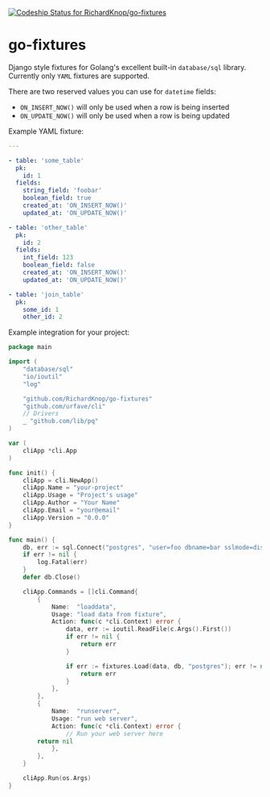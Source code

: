 [![Codeship Status for RichardKnop/go-fixtures](https://codeship.com/projects/2972d6c0-37b3-0134-ffd1-02b643534a44/status?branch=master)](https://codeship.com/projects/165845)

# go-fixtures

Django style fixtures for Golang's excellent built-in `database/sql` library. Currently only `YAML` fixtures are supported.

There are two reserved values you can use for `datetime` fields:

* `ON_INSERT_NOW()` will only be used when a row is being inserted
* `ON_UPDATE_NOW()` will only be used when a row is being updated

Example YAML fixture:

```yaml
---

- table: 'some_table'
  pk:
    id: 1
  fields:
    string_field: 'foobar'
    boolean_field: true
    created_at: 'ON_INSERT_NOW()'
    updated_at: 'ON_UPDATE_NOW()'

- table: 'other_table'
  pk:
    id: 2
  fields:
    int_field: 123
    boolean_field: false
    created_at: 'ON_INSERT_NOW()'
    updated_at: 'ON_UPDATE_NOW()'

- table: 'join_table'
  pk:
    some_id: 1
    other_id: 2
```

Example integration for your project:

```go
package main

import (
	"database/sql"
	"io/ioutil"
	"log"

	"github.com/RichardKnop/go-fixtures"
	"github.com/urfave/cli"
	// Drivers
	_ "github.com/lib/pq"
)

var (
	cliApp *cli.App
)

func init() {
	cliApp = cli.NewApp()
	cliApp.Name = "your-project"
	cliApp.Usage = "Project's usage"
	cliApp.Author = "Your Name"
	cliApp.Email = "your@email"
	cliApp.Version = "0.0.0"
}

func main() {
	db, err := sql.Connect("postgres", "user=foo dbname=bar sslmode=disable")
	if err != nil {
		log.Fatal(err)
	}
	defer db.Close()

	cliApp.Commands = []cli.Command{
		{
			Name:  "loaddata",
			Usage: "load data from fixture",
			Action: func(c *cli.Context) error {
				data, err := ioutil.ReadFile(c.Args().First())
				if err != nil {
					return err
				}

				if err := fixtures.Load(data, db, "postgres"); err != nil {
					return err
				}
			},
		},
		{
			Name:  "runserver",
			Usage: "run web server",
			Action: func(c *cli.Context) error {
				// Run your web server here
        return nil
			},
		},
	}

	cliApp.Run(os.Args)
}
```
